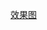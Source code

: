 [效果图](https://github.com/JiangMingJieJie/PlaneWars/blob/master/gif/3A0D5009E4438B045A19CA0ACC6754BF.gif)

